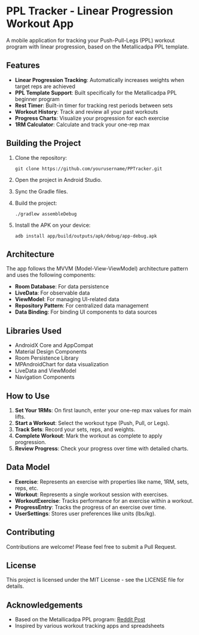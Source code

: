 # PPL Tracker - Linear Progression Workout App

A mobile application for tracking your Push-Pull-Legs (PPL) workout program with linear progression, based on the Metallicadpa PPL template.

## Features

- **Linear Progression Tracking**: Automatically increases weights when target reps are achieved
- **PPL Template Support**: Built specifically for the Metallicadpa PPL beginner program
- **Rest Timer**: Built-in timer for tracking rest periods between sets
- **Workout History**: Track and review all your past workouts
- **Progress Charts**: Visualize your progression for each exercise
- **1RM Calculator**: Calculate and track your one-rep max
  

## Building the Project

1. Clone the repository:
   ```
   git clone https://github.com/yourusername/PPTracker.git
   ```

2. Open the project in Android Studio.

3. Sync the Gradle files.

4. Build the project:
   ```
   ./gradlew assembleDebug
   ```

5. Install the APK on your device:
   ```
   adb install app/build/outputs/apk/debug/app-debug.apk
   ```

## Architecture

The app follows the MVVM (Model-View-ViewModel) architecture pattern and uses the following components:

- **Room Database**: For data persistence
- **LiveData**: For observable data
- **ViewModel**: For managing UI-related data
- **Repository Pattern**: For centralized data management
- **Data Binding**: For binding UI components to data sources

## Libraries Used

- AndroidX Core and AppCompat
- Material Design Components
- Room Persistence Library
- MPAndroidChart for data visualization
- LiveData and ViewModel
- Navigation Components

## How to Use

1. **Set Your 1RMs**: On first launch, enter your one-rep max values for main lifts.
2. **Start a Workout**: Select the workout type (Push, Pull, or Legs).
3. **Track Sets**: Record your sets, reps, and weights.
4. **Complete Workout**: Mark the workout as complete to apply progression.
5. **Review Progress**: Check your progress over time with detailed charts.

## Data Model

- **Exercise**: Represents an exercise with properties like name, 1RM, sets, reps, etc.
- **Workout**: Represents a single workout session with exercises.
- **WorkoutExercise**: Tracks performance for an exercise within a workout.
- **ProgressEntry**: Tracks the progress of an exercise over time.
- **UserSettings**: Stores user preferences like units (lbs/kg).

## Contributing

Contributions are welcome! Please feel free to submit a Pull Request.

## License

This project is licensed under the MIT License - see the LICENSE file for details.

## Acknowledgements

- Based on the Metallicadpa PPL program: [Reddit Post](https://www.reddit.com/r/Fitness/comments/37ylk5/a_linear_progression_based_ppl_program_for/)
- Inspired by various workout tracking apps and spreadsheets

